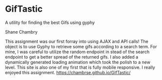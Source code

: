 # GifTastic
A utility for finding the best Gifs using gyphy

Shane Chambry

This assignment was our first forray into using AJAX and API calls! The object is to use Gyphy to retrieve some gifs according to a search term. For mine, I was careful to utilize the random endpoint in stead of the search endpoint to get a better spread of the returned gifs. I also added a dynamically generated loading animation which took the polish to a new level. This site is also one of my first that is fully mobile responsive. I really enjoyed this assignment.
https://chambrse.github.io/GifTastic/

